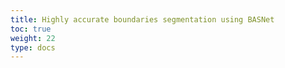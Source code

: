 ```yaml
---
title: Highly accurate boundaries segmentation using BASNet
toc: true
weight: 22
type: docs
---
```

